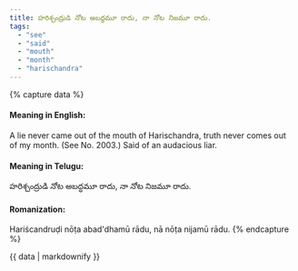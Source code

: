```yaml
---
title: హరిశ్చంద్రుడి నోట అబద్ధమూ రాదు, నా నోట నిజమూ రాదు.
tags:
  - "see"
  - "said"
  - "mouth"
  - "month"
  - "harischandra"
---
```


{% capture data %}
#### Meaning in English:
A lie never came out of the mouth of Harischandra, truth never comes out of my month.
(See No. 2003.)
Said of an audacious liar.

#### Meaning in Telugu:
హరిశ్చంద్రుడి నోట అబద్ధమూ రాదు, నా నోట నిజమూ రాదు.

#### Romanization:
Hariścandruḍi nōṭa abad'dhamū rādu, nā nōṭa nijamū rādu.
{% endcapture %}

{{ data | markdownify }}

